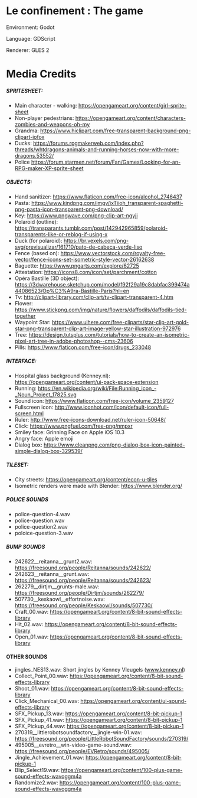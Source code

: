 # Le confinement : The game

Environment: Godot

Language: GDScript

Renderer: GLES 2

# Media Credits
##### SPRITESHEET:
- Main character - walking: https://opengameart.org/content/girl-sprite-sheet
- Non-player pedestrians: https://opengameart.org/content/characters-zombies-and-weapons-oh-my
- Grandma: https://www.hiclipart.com/free-transparent-background-png-clipart-iofox
- Ducks: https://forums.rpgmakerweb.com/index.php?threads/whtdragons-animals-and-running-horses-now-with-more-dragons.53552/
- Police  https://forum.starmen.net/forum/Fan/Games/Looking-for-an-RPG-maker-XP-sprite-sheet

##### OBJECTS:
- Hand sanitizer: https://www.flaticon.com/free-icon/alcohol_2746437
- Pasta: https://www.kindpng.com/imgv/ixTiioh_transparent-spaghetti-png-pasta-icon-transparent-png-download/
- Key: https://www.pngwave.com/png-clip-art-ngyji
- Polaroid (outline): https://transparants.tumblr.com/post/142942965859/polaroid-transparents-like-or-reblog-if-using-x
- Duck (for polaroid): https://br.vexels.com/png-svg/previsualizar/161710/pato-de-cabeca-verde-liso
- Fence (based on): https://www.vectorstock.com/royalty-free-vector/fence-icons-set-isometric-style-vector-26162638
- Baguette: https://www.pngarts.com/explore/62725
- Attestation: https://icons8.com/icon/set/parchment/cotton
- Opéra Bastille (3D object): https://3dwarehouse.sketchup.com/model/f92f29a19c8dabfac399474a44086523/Op%C3%A9ra-Bastille-Paris?hl=en
- Tv: http://clipart-library.com/clip-art/tv-clipart-transparent-4.htm
- Flower: https://www.stickpng.com/img/nature/flowers/daffodils/daffodils-tied-together
- Waypoint Star: https://www.uihere.com/free-cliparts/star-clip-art-gold-star-png-transparent-clip-art-image-yellow-star-illustration-972976
- Tree: https://design.tutsplus.com/tutorials/how-to-create-an-isometric-pixel-art-tree-in-adobe-photoshop--cms-23606
- Pills: https://www.flaticon.com/free-icon/drugs_233048

##### INTERFACE:
- Hospital glass background (Kenney.nl): https://opengameart.org/content/ui-pack-space-extension  
- Running: https://en.wikipedia.org/wiki/File:Running_icon_-_Noun_Project_17825.svg
- Sound icon: https://www.flaticon.com/free-icon/volume_2359127
- Fullscreen icon: http://www.iconhot.com/icon/default-icon/full-screen.html
- Ruler: http://www.free-icons-download.net/ruler-icon-50648/
- Click: https://www.pngfuel.com/free-png/nmpxr
- Smiley face: Grinning Face on Apple iOS 10.3
- Angry face: Apple emoji
- Dialog box: https://www.cleanpng.com/png-dialog-box-icon-painted-simple-dialog-box-329539/

##### TILESET:
- City streets: https://opengameart.org/content/econ-u-tiles
- Isometric renders were made with Blender: https://www.blender.org/

##### POLICE SOUNDS
- police-question-4.wav
- police-question.wav
- police-question2.wav
- poloice-question-3.wav

##### BUMP SOUNDS
- 242622__reitanna__grunt2.wav: https://freesound.org/people/Reitanna/sounds/242622/
- 242623__reitanna__grunt.wav: https://freesound.org/people/Reitanna/sounds/242623/
- 262279__dirtjm__grunts-male.wav: https://freesound.org/people/Dirtjm/sounds/262279/
- 507730__keskaowl__effortnoise.wav: https://freesound.org/people/Keskaowl/sounds/507730/
- Craft_00.wav: https://opengameart.org/content/8-bit-sound-effects-library
- Hit_02.wav: https://opengameart.org/content/8-bit-sound-effects-library
- Open_01.wav: https://opengameart.org/content/8-bit-sound-effects-library

#### OTHER SOUNDS
- jingles_NES13.wav: Short jingles by Kenney Vleugels (www.kenney.nl)
- Collect_Point_00.wav: https://opengameart.org/content/8-bit-sound-effects-library
- Shoot_01.wav: https://opengameart.org/content/8-bit-sound-effects-library
- Click_Mechanical_00.wav: https://opengameart.org/content/ui-sound-effects-library
- SFX_Pickup_13.wav: https://opengameart.org/content/8-bit-pickup-1
- SFX_Pickup_41.wav: https://opengameart.org/content/8-bit-pickup-1
- SFX_Pickup_44.wav: https://opengameart.org/content/8-bit-pickup-1
- 270319__littlerobotsoundfactory__jingle-win-01.wav: https://freesound.org/people/LittleRobotSoundFactory/sounds/270319/
- 495005__evretro__win-video-game-sound.wav: https://freesound.org/people/EVRetro/sounds/495005/
- Jingle_Achievement_01.wav: https://opengameart.org/content/8-bit-pickup-1
- Blip_Select19.wav:  https://opengameart.org/content/100-plus-game-sound-effects-wavoggm4a
- Randomize2.wav: https://opengameart.org/content/100-plus-game-sound-effects-wavoggm4a
